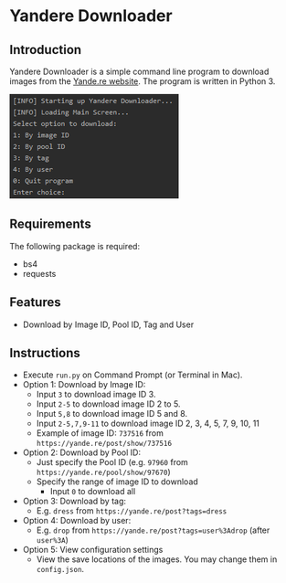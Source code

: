 # Yandere Downloader

## Introduction
Yandere Downloader is a simple command line program to download images from the [Yande.re website](https://yande.re). The program is written in Python 3.

![image001.png](/images/image001.png)

## Requirements
The following package is required:
   * bs4
   * requests

## Features
* Download by Image ID, Pool ID, Tag and User

## Instructions
* Execute `run.py` on Command Prompt (or Terminal in Mac).
* Option 1: Download by Image ID:
    * Input `3` to download image ID 3.
    * Input `2-5` to download image ID 2 to 5.
    * Input `5,8` to download image ID 5 and 8.
    * Input `2-5,7,9-11` to download image ID 2, 3, 4, 5, 7, 9, 10, 11
    * Example of image ID: `737516` from `https://yande.re/post/show/737516`
* Option 2: Download by Pool ID:
    * Just specify the Pool ID (e.g. `97960` from `https://yande.re/pool/show/97670`)
    * Specify the range of image ID to download
        * Input `0` to download all
* Option 3: Download by tag:
    * E.g. `dress` from `https://yande.re/post?tags=dress`
* Option 4: Download by user:
    * E.g. `drop` from `https://yande.re/post?tags=user%3Adrop` (after `user%3A`)
* Option 5: View configuration settings
    * View the save locations of the images. You may change them in `config.json`.
